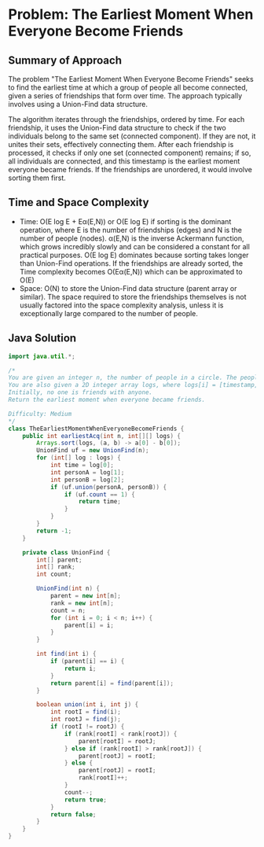 # Problem: The Earliest Moment When Everyone Become Friends

## Summary of Approach

The problem "The Earliest Moment When Everyone Become Friends" seeks to find the earliest time at which a group of people all become connected, given a series of friendships that form over time.  The approach typically involves using a Union-Find data structure.

The algorithm iterates through the friendships, ordered by time. For each friendship, it uses the Union-Find data structure to check if the two individuals belong to the same set (connected component). If they are not, it unites their sets, effectively connecting them.  After each friendship is processed, it checks if only one set (connected component) remains; if so, all individuals are connected, and this timestamp is the earliest moment everyone became friends. If the friendships are unordered, it would involve sorting them first.


## Time and Space Complexity
- Time: O(E log E + Eα(E,N)) or O(E log E) if sorting is the dominant operation, where E is the number of friendships (edges) and N is the number of people (nodes).  α(E,N) is the inverse Ackermann function, which grows incredibly slowly and can be considered a constant for all practical purposes. O(E log E) dominates because sorting takes longer than Union-Find operations. If the friendships are already sorted, the Time complexity becomes O(Eα(E,N)) which can be approximated to O(E)
- Space: O(N) to store the Union-Find data structure (parent array or similar).  The space required to store the friendships themselves is not usually factored into the space complexity analysis, unless it is exceptionally large compared to the number of people.

## Java Solution
```java
import java.util.*;

/*
You are given an integer n, the number of people in a circle. The people are numbered from 1 to n.
You are also given a 2D integer array logs, where logs[i] = [timestamp, personA, personB] indicates that personA and personB became friends at timestamp timestamp. Each timestamp is unique.
Initially, no one is friends with anyone.
Return the earliest moment when everyone became friends.

Difficulty: Medium
*/
class TheEarliestMomentWhenEveryoneBecomeFriends {
    public int earliestAcq(int n, int[][] logs) {
        Arrays.sort(logs, (a, b) -> a[0] - b[0]);
        UnionFind uf = new UnionFind(n);
        for (int[] log : logs) {
            int time = log[0];
            int personA = log[1];
            int personB = log[2];
            if (uf.union(personA, personB)) {
                if (uf.count == 1) {
                    return time;
                }
            }
        }
        return -1;
    }

    private class UnionFind {
        int[] parent;
        int[] rank;
        int count;

        UnionFind(int n) {
            parent = new int[n];
            rank = new int[n];
            count = n;
            for (int i = 0; i < n; i++) {
                parent[i] = i;
            }
        }

        int find(int i) {
            if (parent[i] == i) {
                return i;
            }
            return parent[i] = find(parent[i]);
        }

        boolean union(int i, int j) {
            int rootI = find(i);
            int rootJ = find(j);
            if (rootI != rootJ) {
                if (rank[rootI] < rank[rootJ]) {
                    parent[rootI] = rootJ;
                } else if (rank[rootI] > rank[rootJ]) {
                    parent[rootJ] = rootI;
                } else {
                    parent[rootJ] = rootI;
                    rank[rootI]++;
                }
                count--;
                return true;
            }
            return false;
        }
    }
}
```